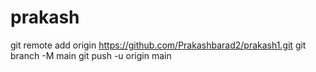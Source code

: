 # prakash
git remote add origin https://github.com/Prakashbarad2/prakash1.git git branch -M main git push -u origin main
